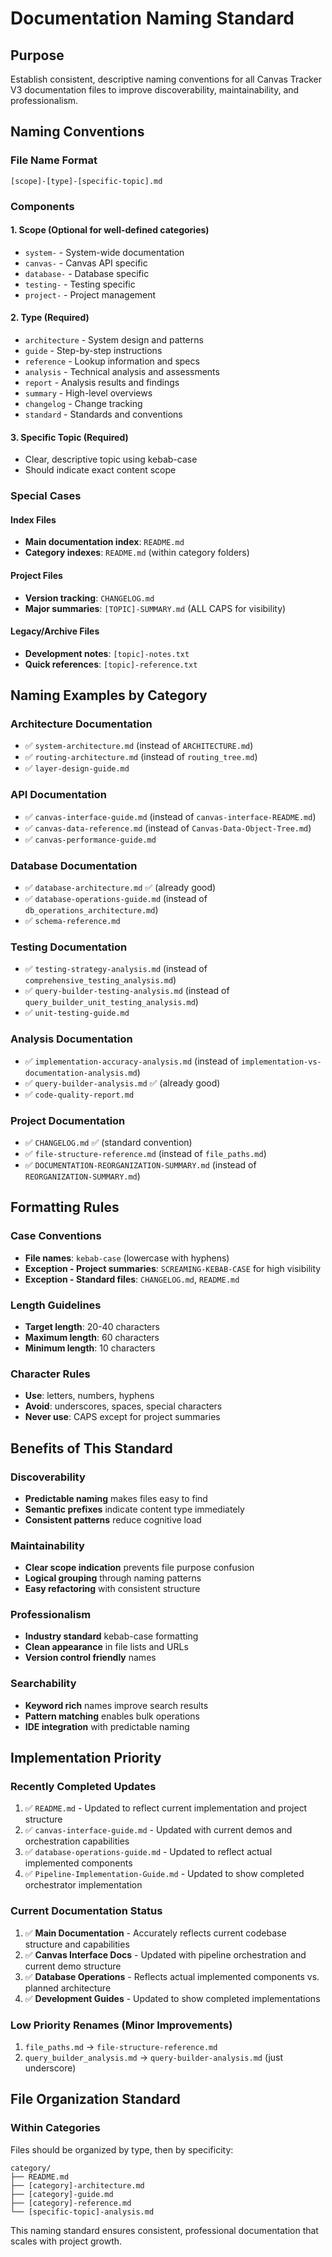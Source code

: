 # Documentation Naming Standard

## Purpose
Establish consistent, descriptive naming conventions for all Canvas Tracker V3 documentation files to improve discoverability, maintainability, and professionalism.

## Naming Conventions

### File Name Format
```
[scope]-[type]-[specific-topic].md
```

### Components

#### 1. **Scope** (Optional for well-defined categories)
- `system-` - System-wide documentation
- `canvas-` - Canvas API specific
- `database-` - Database specific  
- `testing-` - Testing specific
- `project-` - Project management

#### 2. **Type** (Required)
- `architecture` - System design and patterns
- `guide` - Step-by-step instructions
- `reference` - Lookup information and specs
- `analysis` - Technical analysis and assessments
- `report` - Analysis results and findings
- `summary` - High-level overviews
- `changelog` - Change tracking
- `standard` - Standards and conventions

#### 3. **Specific Topic** (Required)
- Clear, descriptive topic using kebab-case
- Should indicate exact content scope

### Special Cases

#### Index Files
- **Main documentation index**: `README.md`
- **Category indexes**: `README.md` (within category folders)

#### Project Files
- **Version tracking**: `CHANGELOG.md`
- **Major summaries**: `[TOPIC]-SUMMARY.md` (ALL CAPS for visibility)

#### Legacy/Archive Files  
- **Development notes**: `[topic]-notes.txt`
- **Quick references**: `[topic]-reference.txt`

## Naming Examples by Category

### Architecture Documentation
- ✅ `system-architecture.md` (instead of `ARCHITECTURE.md`)
- ✅ `routing-architecture.md` (instead of `routing_tree.md`)
- ✅ `layer-design-guide.md`

### API Documentation
- ✅ `canvas-interface-guide.md` (instead of `canvas-interface-README.md`)
- ✅ `canvas-data-reference.md` (instead of `Canvas-Data-Object-Tree.md`)
- ✅ `canvas-performance-guide.md`

### Database Documentation  
- ✅ `database-architecture.md` ✅ (already good)
- ✅ `database-operations-guide.md` (instead of `db_operations_architecture.md`)
- ✅ `schema-reference.md`

### Testing Documentation
- ✅ `testing-strategy-analysis.md` (instead of `comprehensive_testing_analysis.md`)
- ✅ `query-builder-testing-analysis.md` (instead of `query_builder_unit_testing_analysis.md`)
- ✅ `unit-testing-guide.md`

### Analysis Documentation
- ✅ `implementation-accuracy-analysis.md` (instead of `implementation-vs-documentation-analysis.md`)
- ✅ `query-builder-analysis.md` ✅ (already good)
- ✅ `code-quality-report.md`

### Project Documentation
- ✅ `CHANGELOG.md` ✅ (standard convention)
- ✅ `file-structure-reference.md` (instead of `file_paths.md`)
- ✅ `DOCUMENTATION-REORGANIZATION-SUMMARY.md` (instead of `REORGANIZATION-SUMMARY.md`)

## Formatting Rules

### Case Conventions
- **File names**: `kebab-case` (lowercase with hyphens)
- **Exception - Project summaries**: `SCREAMING-KEBAB-CASE` for high visibility
- **Exception - Standard files**: `CHANGELOG.md`, `README.md`

### Length Guidelines
- **Target length**: 20-40 characters
- **Maximum length**: 60 characters
- **Minimum length**: 10 characters

### Character Rules
- **Use**: letters, numbers, hyphens
- **Avoid**: underscores, spaces, special characters
- **Never use**: CAPS except for project summaries

## Benefits of This Standard

### Discoverability
- **Predictable naming** makes files easy to find
- **Semantic prefixes** indicate content type immediately
- **Consistent patterns** reduce cognitive load

### Maintainability  
- **Clear scope indication** prevents file purpose confusion
- **Logical grouping** through naming patterns
- **Easy refactoring** with consistent structure

### Professionalism
- **Industry standard** kebab-case formatting
- **Clean appearance** in file lists and URLs
- **Version control friendly** names

### Searchability
- **Keyword rich** names improve search results
- **Pattern matching** enables bulk operations
- **IDE integration** with predictable naming

## Implementation Priority

### Recently Completed Updates
1. ✅ `README.md` - Updated to reflect current implementation and project structure
2. ✅ `canvas-interface-guide.md` - Updated with current demos and orchestration capabilities
3. ✅ `database-operations-guide.md` - Updated to reflect actual implemented components
4. ✅ `Pipeline-Implementation-Guide.md` - Updated to show completed orchestrator implementation

### Current Documentation Status
1. ✅ **Main Documentation** - Accurately reflects current codebase structure and capabilities
2. ✅ **Canvas Interface Docs** - Updated with pipeline orchestration and current demo structure
3. ✅ **Database Operations** - Reflects actual implemented components vs. planned architecture
4. ✅ **Development Guides** - Updated to show completed implementations

### Low Priority Renames (Minor Improvements)
1. `file_paths.md` → `file-structure-reference.md`
2. `query_builder_analysis.md` → `query-builder-analysis.md` (just underscore)

## File Organization Standard

### Within Categories
Files should be organized by type, then by specificity:
```
category/
├── README.md
├── [category]-architecture.md
├── [category]-guide.md
├── [category]-reference.md
└── [specific-topic]-analysis.md
```

This naming standard ensures consistent, professional documentation that scales with project growth.